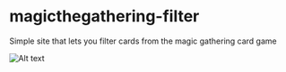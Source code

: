# magicthegathering-filter
Simple site that lets you filter cards from the magic gathering card game


![Alt text](https://i.imgur.com/duP3VCE.png)

